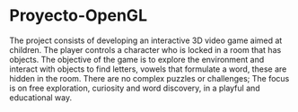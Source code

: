 # Proyecto-OpenGL
The project consists of developing an interactive 3D video game aimed at children. The player controls a character who is locked in a room that has objects. The objective of the game is to explore the environment and interact with objects to find letters, vowels that formulate a word, these are hidden in the room. There are no complex puzzles or challenges; The focus is on free exploration, curiosity and word discovery, in a playful and educational way.
